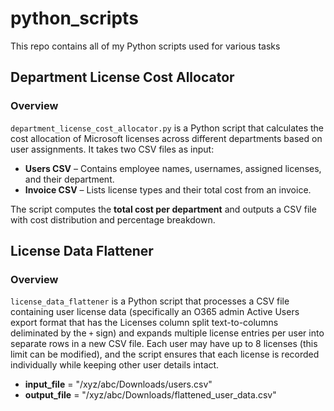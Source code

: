 # python_scripts
This repo contains all of my Python scripts used for various tasks
## Department License Cost Allocator

### Overview
`department_license_cost_allocator.py` is a Python script that calculates the cost allocation of Microsoft licenses across different departments based on user assignments. It takes two CSV files as input:

- **Users CSV** – Contains employee names, usernames, assigned licenses, and their department.
- **Invoice CSV** – Lists license types and their total cost from an invoice.

The script computes the **total cost per department** and outputs a CSV file with cost distribution and percentage breakdown.

## License Data Flattener

### Overview
`license_data_flattener` is a Python script that processes a CSV file containing user license data (specifically an O365 admin Active Users export format that has the Licenses column split text-to-columns deliminated by the `+` sign) and expands multiple license entries per user into separate rows in a new CSV file. Each user may have up to 8 licenses (this limit can be modified), and the script ensures that each license is recorded individually while keeping other user details intact.

- **input_file** = "/xyz/abc/Downloads/users.csv"
- **output_file** = "/xyz/abc/Downloads/flattened_user_data.csv"
